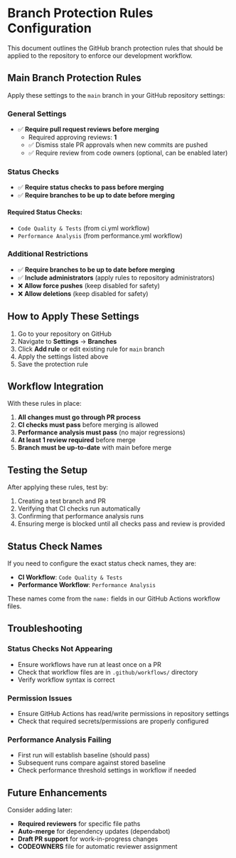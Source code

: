 # Branch Protection Rules Configuration

This document outlines the GitHub branch protection rules that should be applied to the repository to enforce our development workflow.

## Main Branch Protection Rules

Apply these settings to the `main` branch in your GitHub repository settings:

### General Settings
- ✅ **Require pull request reviews before merging**
  - Required approving reviews: **1**
  - ✅ Dismiss stale PR approvals when new commits are pushed
  - ✅ Require review from code owners (optional, can be enabled later)

### Status Checks
- ✅ **Require status checks to pass before merging**
- ✅ **Require branches to be up to date before merging**

#### Required Status Checks:
- `Code Quality & Tests` (from ci.yml workflow)
- `Performance Analysis` (from performance.yml workflow)

### Additional Restrictions
- ✅ **Require branches to be up to date before merging**
- ✅ **Include administrators** (apply rules to repository administrators)
- ❌ **Allow force pushes** (keep disabled for safety)
- ❌ **Allow deletions** (keep disabled for safety)

## How to Apply These Settings

1. Go to your repository on GitHub
2. Navigate to **Settings** → **Branches**
3. Click **Add rule** or edit existing rule for `main` branch
4. Apply the settings listed above
5. Save the protection rule

## Workflow Integration

With these rules in place:

1. **All changes must go through PR process**
2. **CI checks must pass** before merging is allowed
3. **Performance analysis must pass** (no major regressions)
4. **At least 1 review required** before merge
5. **Branch must be up-to-date** with main before merge

## Testing the Setup

After applying these rules, test by:

1. Creating a test branch and PR
2. Verifying that CI checks run automatically
3. Confirming that performance analysis runs
4. Ensuring merge is blocked until all checks pass and review is provided

## Status Check Names

If you need to configure the exact status check names, they are:

- **CI Workflow**: `Code Quality & Tests`
- **Performance Workflow**: `Performance Analysis`

These names come from the `name:` fields in our GitHub Actions workflow files.

## Troubleshooting

### Status Checks Not Appearing
- Ensure workflows have run at least once on a PR
- Check that workflow files are in `.github/workflows/` directory
- Verify workflow syntax is correct

### Permission Issues
- Ensure GitHub Actions has read/write permissions in repository settings
- Check that required secrets/permissions are properly configured

### Performance Analysis Failing
- First run will establish baseline (should pass)
- Subsequent runs compare against stored baseline
- Check performance threshold settings in workflow if needed

## Future Enhancements

Consider adding later:
- **Required reviewers** for specific file paths
- **Auto-merge** for dependency updates (dependabot)
- **Draft PR support** for work-in-progress changes
- **CODEOWNERS** file for automatic reviewer assignment